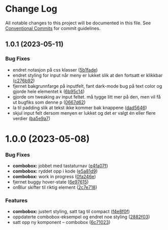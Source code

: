 # Change Log

All notable changes to this project will be documented in this file.
See [Conventional Commits](https://conventionalcommits.org) for commit guidelines.

## 1.0.1 (2023-05-11)

### Bug Fixes

- endret notasjon på css klasser ([5b1fade](https://github.com/fremtind/jokul/commit/5b1faded363d4a91a9aa237f5d1eba75aaa25b88))
- endret styling for input når meny er lukket slik at den fortsatt er klikkbar ([c276b92](https://github.com/fremtind/jokul/commit/c276b921cbdda647131d3175e9ad72f3a52445b0))
- fjernet bakgrunnfarge på inputfelt, fant dark-mode bug på text color og gjorde hele elementet k ([6b95c14](https://github.com/fremtind/jokul/commit/6b95c14191fdb15783d69ed6f048f9d3f0149cbd))
- gjorde om tweaking av input feltet. må tygge litt mer på den, men vil få ut bugfiks som denne p ([0667d62](https://github.com/fremtind/jokul/commit/0667d6248acc04539ffdb4c71e14a45a76043b31))
- la til padding slik at tekst ikke kommer bak knappene ([dad5646](https://github.com/fremtind/jokul/commit/dad5646a6fa322a3b7733eff2941cc4f942d2e79))
- skjul input felt dersom menyen er lukket og det er valgt én eller flere verdier ([ba5e9a7](https://github.com/fremtind/jokul/commit/ba5e9a7399a0bbbe23ba62f18a4da5fbbdee7859))

# 1.0.0 (2023-05-08)

### Bug Fixes

- **combobox:** jobbet med tastaturnav ([e4fa07f](https://github.com/fremtind/jokul/commit/e4fa07fb24fd316542dfd8d3ff5ab10a23516ed3))
- **combobox:** ryddet opp i kode ([e5a81d9](https://github.com/fremtind/jokul/commit/e5a81d9bb42acb4ea90f0c36f4176a102f0f0242))
- **combobox:** work in progress ([0fa246e](https://github.com/fremtind/jokul/commit/0fa246ec8b24941415e60933c55d42fcc113fb21))
- fjernet buggy hover-state ([6e97615](https://github.com/fremtind/jokul/commit/6e976157300a0a914d46482a067fa0fff4caf2b4))
- onBlur skifter til riktig element ([2c7e718](https://github.com/fremtind/jokul/commit/2c7e7180777b88d0469bafdea506c2c584322f07))

### Features

- **combobox:** justert styling, satt tag til compact ([f4e8f0f](https://github.com/fremtind/jokul/commit/f4e8f0f25658ce32b2c5df7044d234ff5b2cf8e4))
- oppdaterte combobox-eksempel og endret noe styling ([2882f03](https://github.com/fremtind/jokul/commit/2882f03bc058dd07eec310c6a6d73f710ffd7727))
- satt opp ny komponent – combobox ([6c71023](https://github.com/fremtind/jokul/commit/6c71023084243c736a0b89d36bcb1b08ddadb5ce))
